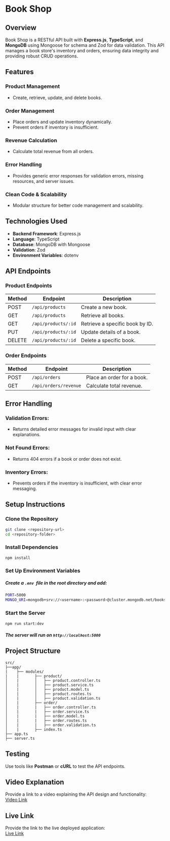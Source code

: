 # Book Shop 

## Overview
Book Shop is a RESTful API built with **Express.js**, **TypeScript**, and **MongoDB** using Mongoose for schema and Zod for data validation. This API manages a book store's inventory and orders, ensuring data integrity and providing robust CRUD operations.

## Features

### Product Management
- Create, retrieve, update, and delete books.

### Order Management
- Place orders and update inventory dynamically.
- Prevent orders if inventory is insufficient.

### Revenue Calculation
- Calculate total revenue from all orders.

### Error Handling
- Provides generic error responses for validation errors, missing resources, and server issues.

### Clean Code & Scalability
- Modular structure for better code management and scalability.

## Technologies Used
- **Backend Framework**: Express.js
- **Language**: TypeScript
- **Database**: MongoDB with Mongoose
- **Validation**: Zod
- **Environment Variables**: dotenv

## API Endpoints

### Product Endpoints
| Method | Endpoint           | Description                     |
|--------|---------------------|---------------------------------|
| POST   | `/api/products`     | Create a new book.              |
| GET    | `/api/products`     | Retrieve all books.             |
| GET    | `/api/products/:id` | Retrieve a specific book by ID. |
| PUT    | `/api/products/:id` | Update details of a book.       |
| DELETE | `/api/products/:id` | Delete a specific book.         |

### Order Endpoints
| Method | Endpoint             | Description                       |
|--------|-----------------------|-----------------------------------|
| POST   | `/api/orders`         | Place an order for a book.        |
| GET    | `/api/orders/revenue` | Calculate total revenue.          |

## Error Handling

### Validation Errors:
- Returns detailed error messages for invalid input with clear explanations.

### Not Found Errors:
- Returns 404 errors if a book or order does not exist.

### Inventory Errors:
- Prevents orders if the inventory is insufficient, with clear error messaging.

## Setup Instructions

### Clone the Repository
```bash
git clone <repository-url>
cd <repository-folder>
```
### Install Dependencies
```bash
npm install
```
### Set Up Environment Variables
##### Create a `.env `file in the root directory and add:
```bash
PORT=5000
MONGO_URI=mongodb+srv://<username>:<password>@cluster.mongodb.net/bookshop
```
### Start the Server
```bash
npm run start:dev
```
##### The server will run on `http://localhost:5000 `
## Project Structure
```plaintext
src/
├──app/
|    ├── modules/
|    |       ├── product/   
│    |       │   ├── product.controller.ts
│    |       │   ├── product.service.ts
│    |       │   ├── product.model.ts
│    |       │   ├── product.routes.ts
│    |       │   ├── product.validation.ts
│    |       ├── order/
│    |       |   ├── order.controller.ts
│    |       |   ├── order.service.ts
│    |       |   ├── order.model.ts
│    |       |   ├── order.routes.ts
│    |       |   ├── order.validation.ts
│    |       ├── index.ts
├── app.ts
├── server.ts
```
## Testing
Use tools like **Postman** or **cURL** to test the API endpoints.

## Video Explanation
Provide a link to a video explaining the API design and functionality:  
[Video Link](https://www.loom.com/share/1e21ffbcc78b4713a962a5235090e3bd?sid=b83166a9-14e1-46f1-b9b0-8265fdfe2ded)

## Live Link
Provide the link to the live deployed application:  
[Live Link](https://book-shop-server-githubnew.vercel.app/)


